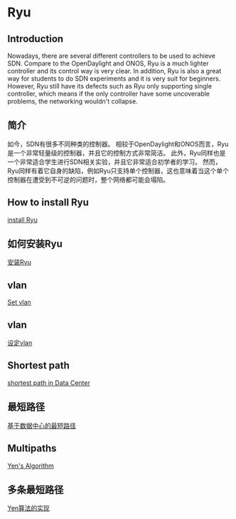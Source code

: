 # Ryu
## Introduction
Nowadays, there are several different controllers to be used to achieve SDN.
Compare to the OpenDaylight and ONOS, Ryu is a much lighter controller and its control way is very clear. 
In addition, Ryu is also a great way for students to do SDN experiments and it is very suit for beginners.
However, Ryu still have its defects such as Ryu only supporting single controller, which means if the only controller have some uncoverable problems, the networking wouldn't collapse.
 
## 简介
如今，SDN有很多不同种类的控制器。
相较于OpenDaylight和ONOS而言，Ryu是一个非常轻量级的控制器，并且它的控制方式非常简洁。
此外，Ryu同样也是一个非常适合学生进行SDN相关实验，并且它非常适合初学者的学习。
然而，Ryu同样有着它自身的缺陷，例如Ryu只支持单个控制器，这也意味着当这个单个控制器在遭受到不可逆的问题时，整个网络都可能会塌陷。

## How to install Ryu
[install Ryu](install)

## 如何安装Ryu
[安装Ryu](/ryu/install)

## vlan
[Set vlan](/ryu/vlan)

## vlan
[设定vlan](/ryu/vlan)

## Shortest path
[shortest path in Data Center](/ryu/shortpath)

## 最短路径
[基于数据中心的最短路径](/ryu/shortpath)

## Multipaths
[Yen's Algorithm](/ryu/multipath)

## 多条最短路径
[Yen算法的实现](/ryu/multipath)

